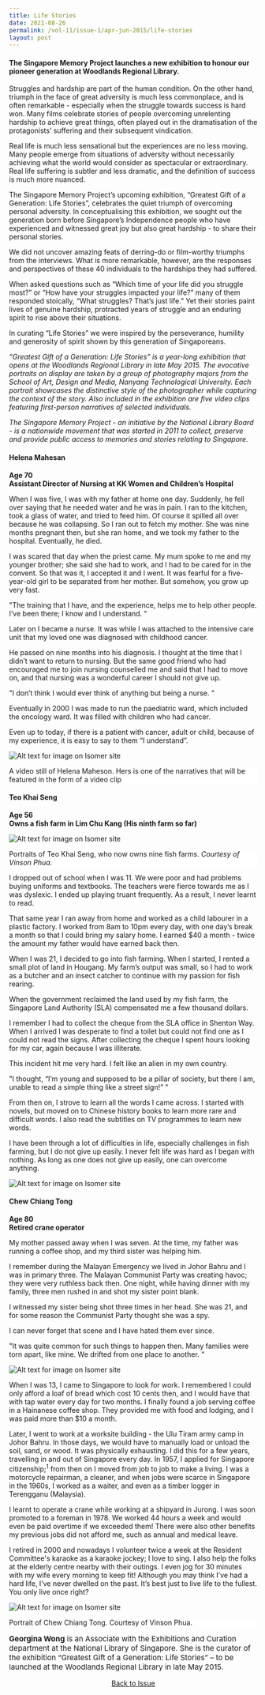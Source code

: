 ```yaml
---
title: Life Stories
date: 2021-08-26
permalink: /vol-11/issue-1/apr-jun-2015/life-stories
layout: post
---
```

#### The Singapore Memory Project launches a new exhibition to honour our pioneer generation at Woodlands Regional Library.

Struggles and hardship are part of the human condition. On the other hand, triumph in the face of great adversity is much less commonplace, and is often remarkable - especially when the struggle towards success is hard won. Many films celebrate stories of people overcoming unrelenting hardship to achieve great things, often played out in the dramatisation of the protagonists’ suffering and their subsequent vindication. 

Real life is much less sensational but the experiences are no less moving. Many people emerge from situations of adversity without necessarily achieving what the world would consider as spectacular or extraordinary. Real life suffering is subtler and less dramatic, and the definition of success is much more nuanced. 

The Singapore Memory Project’s upcoming exhibition, “Greatest Gift of a Generation: Life Stories”, celebrates the quiet triumph of overcoming personal adversity. In conceptualising this exhibition, we sought out the generation born before Singapore’s Independence  people who have experienced and witnessed great joy but also great hardship - to share their personal stories. 

We did not uncover amazing feats of derring-do or film-worthy triumphs from the interviews. What is more remarkable, however, are the responses and perspectives of these 40 individuals to the hardships they had suffered.

When asked questions such as “Which time of your life did you struggle most?” or “How have your struggles impacted your life?” many of them responded stoically, “What struggles? That’s just life.” Yet their stories paint lives of genuine hardship, protracted years of struggle and an enduring spirit to rise above their situations. 

In curating “Life Stories” we were inspired by the perseverance, humility and generosity of spirit shown by this generation of Singaporeans.

<i>“Greatest Gift of a Generation: Life Stories” is a year-long exhibition that opens at the Woodlands Regional Library in late May 2015. The evocative portraits on display are taken by a group of photography majors from the School of Art, Design and Media, Nanyang Technological University. Each portrait showcases the distinctive style of the photographer while capturing the context of the story. Also included in the exhibition are five video clips featuring first-person narratives of selected individuals.</i> 

<i>The Singapore Memory Project - an initiative by the National Library Board - is a nationwide movement that was started in 2011 to collect, preserve and provide public access to memories and stories relating to Singapore.</i>

#### **Helena Mahesan** <br>
**Age 70** <br>
**Assistant Director of Nursing at KK Women and Children’s Hospital**

When I was five, I was with my father at home one day. Suddenly, he fell over saying that he needed water and he was in pain. I ran to the kitchen, took a glass of water, and tried to feed him. Of course it spilled all over because he was collapsing. So I ran out to fetch my mother. She was nine months pregnant then, but she ran home, and we took my father to the hospital. Eventually, he died. 

I was scared that day when the priest came. My mum spoke to me and my younger brother; she said she had to work, and I had to be cared for in the convent. So that was it, I accepted it and I went. It was fearful for a five-year-old girl to be separated from her mother. But somehow, you grow up very fast. 

"The training that I have, and the experience, helps me to help other people. I’ve been there; I know and I understand. "

Later on I became a nurse. It was while I was attached to the intensive care unit that my loved one was diagnosed with childhood cancer. 

He passed on nine months into his diagnosis. I thought at the time that I didn’t want to return to nursing. But the same good friend who had encouraged me to join nursing counselled me and said that I had to move on, and that nursing was a wonderful career I should not give up.

"I don’t think I would ever think of anything but being a nurse. "

Eventually in 2000 I was made to run the paediatric ward, which included the oncology ward. It was filled with children who had cancer. 

Even up to today, if there is a patient with cancer, adult or child, because of my experience, it is easy to say to them “I understand”.


![Alt text for image on Isomer site](/images/vol-11-issue-1/lifestories/nurse.jpg)
<div style="background-color: white;">A video still of Helena Maheson. Hers is one of the narratives that will be featured in the form of a video clip</div>

#### **Teo Khai Seng** 
**Age 56** <br>
**Owns a fish farm in Lim Chu Kang (His ninth farm so far)** 

![Alt text for image on Isomer site](/images/vol-11-issue-1/lifestories/DSC06219_Zhang_Kai_She_Vinson_Phua.jpg)
<div style="background-color: white;">Portraits of Teo Khai Seng, who now owns nine fish farms. <i>Courtesy of Vinson Phua.</i></div>

I dropped out of school when I was 11. We were poor and had problems buying uniforms and textbooks. The teachers were fierce towards me as I was dyslexic. I ended up playing truant frequently. As a result, I never learnt to read. 

That same year I ran away from home and worked as a child labourer in a plastic factory. I worked from 8am to 10pm every day, with one day’s break a month so that I could bring my salary home. I earned $40 a month - twice the amount my father would have earned back then. 

When I was 21, I decided to go into fish farming. When I started, I rented a small plot of land in Hougang. My farm’s output was small, so I had to work as a butcher and an insect catcher to continue with my passion for fish rearing. 

When the government reclaimed the land used by my fish farm, the Singapore Land Authority (SLA) compensated me a few thousand dollars. 

I remember I had to collect the cheque from the SLA office in Shenton Way. When I arrived I was desperate to find a toilet but could not find one as I could not read the signs. After collecting the cheque I spent hours looking for my car, again because I was illiterate. 

This incident hit me very hard. I felt like an alien in my own country.

"I thought, “I’m young and supposed to be a pillar of society, but there I am, unable to read a simple thing like a street sign!” "

From then on, I strove to learn all the words I came across. I started with novels, but moved on to Chinese history books to learn more rare and difficult words. I also read the subtitles on TV programmes to learn new words. 

I have been through a lot of difficulties in life, especially challenges in fish farming, but I do not give up easily. I never felt life was hard as I began with nothing. As long as one does not give up easily, one can overcome anything.

![Alt text for image on Isomer site](/images/vol-11-issue-1/lifestories/DSC06219_Zhang_Kai_She_Vinson_Phua1.jpg)
<div style="background-color: white;"></div>

#### **Chew Chiang Tong** 
**Age 80** <br>
**Retired crane operator** 

My mother passed away when I was seven. At the time, my father was running a coffee shop, and my third sister was helping him. 

I remember during the Malayan Emergency we lived in Johor Bahru and I was in primary three. The Malayan Communist Party was creating havoc; they were very ruthless back then. One night, while having dinner with my family, three men rushed in and shot my sister point blank. 

I witnessed my sister being shot three times in her head. She was 21, and for some reason the Communist Party thought she was a spy. 

I can never forget that scene and I have hated them ever since. 

"It was quite common for such things to happen then. Many families were torn apart, like mine. We drifted from one place to another. "

![Alt text for image on Isomer site](/images/vol-11-issue-1/lifestories/DSC05937_Zhou_Jiang_Vinson_Phua1.jpg)
<div style="background-color: white;"></div>

When I was 13, I came to Singapore to look for work. I remembered I could only afford a loaf of bread which cost 10 cents then, and I would have that with tap water every day for two months. I finally found a job serving coffee in a Hainanese coffee shop. They provided me with food and lodging, and I was paid more than $10 a month. 

Later, I went to work at a worksite building - the Ulu Tiram army camp in Johor Bahru. In those days, we would have to manually load or unload the soil, sand, or wood. It was physically exhausting. I did this for a few years, travelling in and out of Singapore every day. 
In 1957, I applied for Singapore citizenship;<sup>1</sup> from then on I moved from job to job to make a living. I was a motorcycle repairman, a cleaner, and when jobs were scarce in Singapore in the 1960s, I worked as a waiter, and even as a timber logger in Terengganu (Malaysia). 

I learnt to operate a crane while working at a shipyard in Jurong. I was soon promoted to a foreman in 1978. We worked 44 hours a week and would even be paid overtime if we exceeded them! There were also other benefits my previous jobs did not afford me, such as annual and medical leave. 

I retired in 2000 and nowadays I volunteer twice a week at the Resident Committee's karaoke as a karaoke jockey; I love to sing. I also help the folks at the elderly centre nearby with their outings. I even jog for 30 minutes with my wife every morning to keep fit! Although you may think I’ve had a hard life, I’ve never dwelled on the past. It’s best just to live life to the fullest. You only live once right?

![Alt text for image on Isomer site](/images/vol-11-issue-1/lifestories/DSC05937_Zhou_Jiang_Vinson_Phua.jpg)
<div style="background-color: white;">Portrait of Chew Chiang Tong. Courtesy of Vinson Phua.</div>

<p style="font-size:15px;"><b>Georgina Wong</b> is an Associate with the Exhibitions and Curation department at the National Library of Singapore. She is the curator of the exhibition “Greatest Gift of a Generation: Life Stories” – to be launched at the Woodlands Regional Library in late May 2015.</p>

<a href="https://nlb-ba-staging.netlify.app/vol-11/issue-1/Apr-jun-2015/"><center>Back to Issue</center></a>